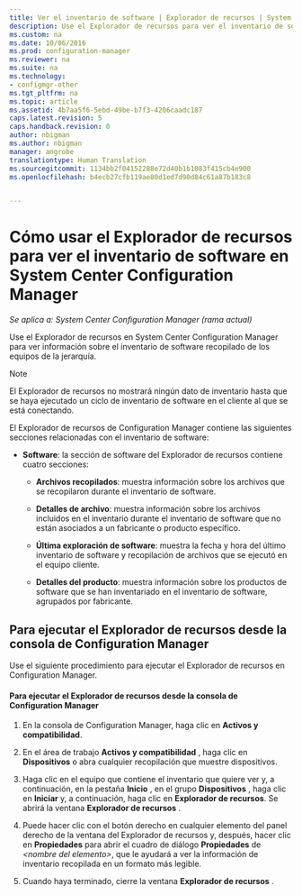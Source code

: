 ```yaml
---
title: Ver el inventario de software | Explorador de recursos | System Center Configuration Manager
description: Use el Explorador de recursos para ver el inventario de software en System Center Configuration Manager.
ms.custom: na
ms.date: 10/06/2016
ms.prod: configuration-manager
ms.reviewer: na
ms.suite: na
ms.technology:
- configmgr-other
ms.tgt_pltfrm: na
ms.topic: article
ms.assetid: 4b7aa5f6-5ebd-49be-b7f3-4206caadc187
caps.latest.revision: 5
caps.handback.revision: 0
author: nbigman
ms.author: nbigman
manager: angrobe
translationtype: Human Translation
ms.sourcegitcommit: 1134bb2f04152288e72d40b1b1083f415cb4e900
ms.openlocfilehash: b4ecb27cfb119ae80d1ed7d90d84c61a87b183c8


---
```

# <a name="how-to-use-resource-explorer-to-view-software-inventory-in-system-center-configuration-manager"></a>Cómo usar el Explorador de recursos para ver el inventario de software en System Center Configuration Manager

*Se aplica a: System Center Configuration Manager (rama actual)*

Use el Explorador de recursos en System Center Configuration Manager para ver información sobre el inventario de software recopilado de los equipos de la jerarquía.  

> [!NOTE]  
>  El Explorador de recursos no mostrará ningún dato de inventario hasta que se haya ejecutado un ciclo de inventario de software en el cliente al que se está conectando.  

 El Explorador de recursos de Configuration Manager contiene las siguientes secciones relacionadas con el inventario de software:  

-   **Software**: la sección de software del Explorador de recursos contiene cuatro secciones:  

    -   **Archivos recopilados**: muestra información sobre los archivos que se recopilaron durante el inventario de software.  

    -   **Detalles de archivo**: muestra información sobre los archivos incluidos en el inventario durante el inventario de software que no están asociados a un fabricante o producto específico.  

    -   **Última exploración de software**: muestra la fecha y hora del último inventario de software y recopilación de archivos que se ejecutó en el equipo cliente.  

    -   **Detalles del producto**: muestra información sobre los productos de software que se han inventariado en el inventario de software, agrupados por fabricante.  

## <a name="to-run-resource-explorer-from-the-configuration-manager-console"></a>Para ejecutar el Explorador de recursos desde la consola de Configuration Manager  
 Use el siguiente procedimiento para ejecutar el Explorador de recursos en Configuration Manager.  

#### <a name="to-run-resource-explorer-from-the-configuration-manager-console"></a>Para ejecutar el Explorador de recursos desde la consola de Configuration Manager  

1.  En la consola de Configuration Manager, haga clic en **Activos y compatibilidad**.  

2.  En el área de trabajo **Activos y compatibilidad** , haga clic en **Dispositivos** o abra cualquier recopilación que muestre dispositivos.  

3.  Haga clic en el equipo que contiene el inventario que quiere ver y, a continuación, en la pestaña **Inicio** , en el grupo **Dispositivos** , haga clic en **Iniciar** y, a continuación, haga clic en **Explorador de recursos**. Se abrirá la ventana **Explorador de recursos** .  

4.  Puede hacer clic con el botón derecho en cualquier elemento del panel derecho de la ventana del Explorador de recursos y, después, hacer clic en **Propiedades** para abrir el cuadro de diálogo **Propiedades** de *<nombre del elemento\>*, que le ayudará a ver la información de inventario recopilada en un formato más legible.  

5.  Cuando haya terminado, cierre la ventana **Explorador de recursos** .  



<!--HONumber=Nov16_HO1-->


